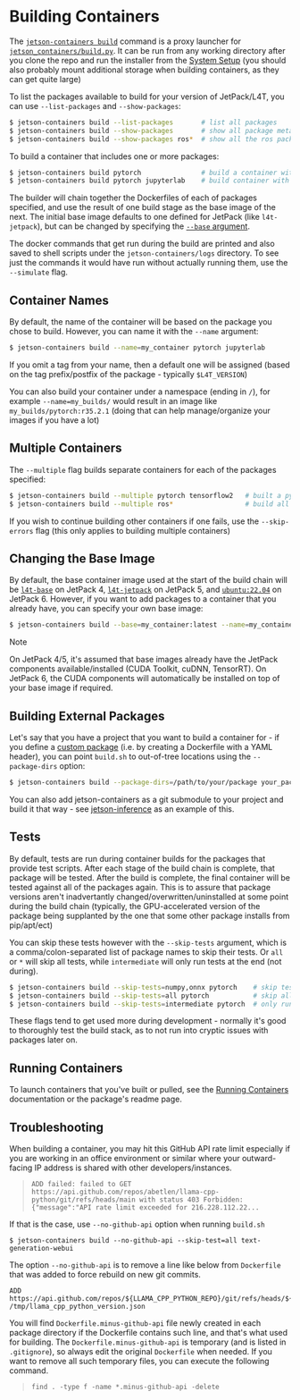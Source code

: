 # Building Containers

The [`jetson-containers build`](/jetson-containers) command is a proxy launcher for [`jetson_containers/build.py`](/jetson_containers/build.py).  It can be run from any working directory after you clone the repo and run the installer from the [System Setup](/docs/setup.md) (you should also probably mount additional storage when building containers, as they can get quite large)

To list the packages available to build for your version of JetPack/L4T, you can use `--list-packages` and `--show-packages`:

```bash
$ jetson-containers build --list-packages       # list all packages
$ jetson-containers build --show-packages       # show all package metadata
$ jetson-containers build --show-packages ros*  # show all the ros packages
```

To build a container that includes one or more packages:

```bash
$ jetson-containers build pytorch               # build a container with just PyTorch
$ jetson-containers build pytorch jupyterlab    # build container with PyTorch and JupyterLab
```

The builder will chain together the Dockerfiles of each of packages specified, and use the result of one build stage as the base image of the next.  The initial base image defaults to one defined for JetPack (like `l4t-jetpack`), but can be changed by specifying the [`--base` argument](#changing-the-base-image).

The docker commands that get run during the build are printed and also saved to shell scripts under the `jetson-containers/logs` directory.  To see just the commands it would have run without actually running them, use the `--simulate` flag.

## Container Names

By default, the name of the container will be based on the package you chose to build. However, you can name it with the `--name` argument:

```bash
$ jetson-containers build --name=my_container pytorch jupyterlab
```

If you omit a tag from your name, then a default one will be assigned (based on the tag prefix/postfix of the package - typically `$L4T_VERSION`)

You can also build your container under a namespace (ending in `/`), for example `--name=my_builds/` would result in an image like `my_builds/pytorch:r35.2.1` (doing that can help manage/organize your images if you have a lot)

## Multiple Containers

The `--multiple` flag builds separate containers for each of the packages specified:

```bash
$ jetson-containers build --multiple pytorch tensorflow2   # built a pytorch container and a tensorflow2 container
$ jetson-containers build --multiple ros*                  # build all ROS containers
```

If you wish to continue building other containers if one fails, use the `--skip-errors` flag (this only applies to building multiple containers)

## Changing the Base Image

By default, the base container image used at the start of the build chain will be [`l4t-base`](https://catalog.ngc.nvidia.com/orgs/nvidia/containers/l4t-base) on JetPack 4, [`l4t-jetpack`](https://catalog.ngc.nvidia.com/orgs/nvidia/containers/l4t-jetpack) on JetPack 5, and [`ubuntu:22.04`](https://hub.docker.com/_/ubuntu/tags?page=&page_size=&ordering=&name=22.04) on JetPack 6.  However, if you want to add packages to a container that you already have, you can specify your own base image:

```bash
$ jetson-containers build --base=my_container:latest --name=my_container:pytorch pytorch  # add pytorch to your container
```

> [!NOTE]  
> On JetPack 4/5, it's assumed that base images already have the JetPack components available/installed (CUDA Toolkit, cuDNN, TensorRT).  On JetPack 6, the CUDA components will automatically be installed on top of your base image if required.

## Building External Packages

Let's say that you have a project that you want to build a container for - if you define a [custom package](/docs/packages.md) (i.e. by creating a Dockerfile with a YAML header), you can point `build.sh` to out-of-tree locations using the `--package-dirs` option:

```bash
$ jetson-containers build --package-dirs=/path/to/your/package your_package_name
```

You can also add jetson-containers as a git submodule to your project and build it that way - see [jetson-inference](https://github.com/dusty-nv/jetson-inference) as an example of this.

## Tests

By default, tests are run during container builds for the packages that provide test scripts.  After each stage of the build chain is complete, that package will be tested.  After the build is complete, the final container will be tested against all of the packages again.  This is to assure that package versions aren't inadvertantly changed/overwritten/uninstalled at some point during the build chain (typically, the GPU-accelerated version of the package being supplanted by the one that some other package installs from pip/apt/ect)

You can skip these tests however with the `--skip-tests` argument, which is a comma/colon-separated list of package names to skip their tests.  Or `all` or `*` will skip all tests, while `intermediate` will only run tests at the end (not during).

``` bash
$ jetson-containers build --skip-tests=numpy,onnx pytorch    # skip testing the numpy and onnx packages when building pytorch
$ jetson-containers build --skip-tests=all pytorch           # skip all tests
$ jetson-containers build --skip-tests=intermediate pytorch  # only run tests at the end of the container build
```

These flags tend to get used more during development - normally it's good to thoroughly test the build stack, as to not run into cryptic issues with packages later on.

## Running Containers

To launch containers that you've built or pulled, see the [Running Containers](/docs/run.md) documentation or the package's readme page.

## Troubleshooting

When building a container, you may hit this GitHub API rate limit especially if you are working in an office environment or similar where your outward-facing IP address is shared with other developers/instances.

> `ADD failed: failed to GET https://api.github.com/repos/abetlen/llama-cpp-python/git/refs/heads/main with status 403 Forbidden: {"message":"API rate limit exceeded for 216.228.112.22...`

If that is the case, use `--no-github-api` option when running `build.sh`

```
$ jetson-containers build --no-github-api --skip-test=all text-generation-webui
```

The option `--no-github-api` is to remove a line like below from `Dockerfile` that was added to force rebuild on new git commits.

```
ADD https://api.github.com/repos/${LLAMA_CPP_PYTHON_REPO}/git/refs/heads/${LLAMA_CPP_PYTHON_BRANCH} /tmp/llama_cpp_python_version.json
```

You will find `Dockerfile.minus-github-api` file newly created in each package directory if the Dockerfile contains such line, and that's what used for building.  The `Dockerfile.minus-github-api` is temporary (and is listed in `.gitignore`), so always edit the original `Dockerfile` when needed.  If you want to remove all such temporary files, you can execute the following command.

> `find . -type f -name *.minus-github-api -delete`